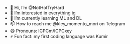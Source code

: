 - 👋 Hi, I’m @NotHotTryHard
- 👀 I’m interested in everything ig
- 🌱 I’m currently learning ML and DL
- 📫 How to reach me @kley_momento_mori on Telegram
- 😄 Pronouns: ICPCm/ICPCxey
- ⚡ Fun fact: my first coding language was Kumir

<!---
NotHotTryHard/NotHotTryHard is a ✨ special ✨ repository because its `README.md` (this file) appears on your GitHub profile.
You can click the Preview link to take a look at your changes.
--->
